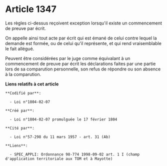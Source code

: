 # Article 1347

Les règles ci-dessus reçoivent exception lorsqu'il existe un commencement de preuve par écrit.

On appelle ainsi tout acte par écrit qui est émané de celui contre lequel la demande est formée, ou de celui qu'il
représente, et qui rend vraisemblable le fait allégué.

Peuvent être considérées par le juge comme équivalant à un commencement de preuve par écrit les déclarations faites par une
partie lors de sa comparution personnelle, son refus de répondre ou son absence à la comparution.

**Liens relatifs à cet article**

	**Codifié par**:

	  - Loi n°1804-02-07

	**Créé par**:

	  - Loi n°1804-02-07 promulguée le 17 février 1804

	**Cité par**:

	  - Loi n°57-298 du 11 mars 1957 - art. 31 (Ab)

	**Liens**:

	  - SPEC_APPLI: Ordonnance 98-774 1998-09-02 art. 1 I (champ d'application territoriale aux TOM et à Mayotte)
